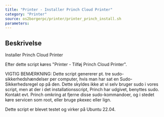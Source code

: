 ```yaml
---
title: "Printer - Installer Princh Cloud Printer"
category: "Printer"
source: os2borgerpc/printer/printer_princh_install.sh
parameters:
---
```


## Beskrivelse
Installer Princh Cloud Printer

Efter dette script køres "Printer - Tilføj Princh Cloud Printer".

VIGTIG BEMÆRKNING: Dette script genererer pt. tre sudo-sikkerhedshændelser per computer, hvis man har sat en Sudo-Sikkerhedsregel op på den.
Dette skyldes ikke at vi selv bruger sudo i vores script, men at der i det installationsscript, Princh har udgivet, benyttes sudo.
Kontakt evt. Princh omkring at fjerne disse sudo-kommandoer, og i stedet køre servicen som root, eller bruge pkexec eller lign.

Dette script er blevet testet og virker på Ubuntu 22.04.